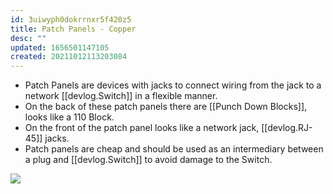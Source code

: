 ```yaml
---
id: 3uiwyph0dokrrnxr5f420z5
title: Patch Panels - Copper
desc: ""
updated: 1656501147105
created: 20211012113203084
---
```


- Patch Panels are devices with jacks to connect wiring from the jack to a network [[devlog.Switch]] in a flexible manner.
- On the back of these patch panels there are [[Punch Down Blocks]], looks like a 110 Block.
- On the front of the patch panel looks like a network jack, [[devlog.RJ-45]] jacks.
- Patch panels are cheap and should be used as an intermediary between a plug and [[devlog.Switch]] to avoid damage to the Switch.

![](https://raw.githubusercontent.com/zubayrrr/twiki/main/bin/image.ytky9mbpuu9.png)
